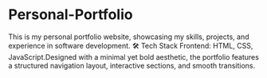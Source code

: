 # Personal-Portfolio
This is my personal portfolio website, showcasing my skills, projects, and experience in software development. 🛠 Tech Stack Frontend: HTML, CSS, JavaScript.Designed with a minimal yet bold aesthetic, the portfolio features a structured navigation layout, interactive sections, and smooth transitions.  

